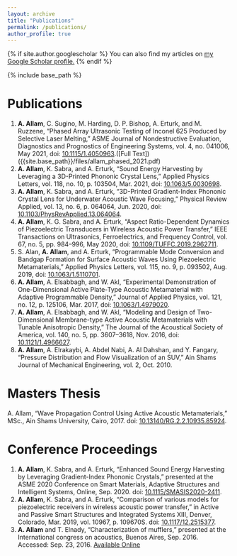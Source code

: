 ```yaml
---
layout: archive
title: "Publications"
permalink: /publications/
author_profile: true
---
```


{% if site.author.googlescholar %}
  You can also find my articles on <u><a href="{{site.author.googlescholar}}">my Google Scholar profile</a>.</u>
{% endif %}

{% include base_path %}
# Publications
1. __A. Allam__, C. Sugino, M. Harding, D. P. Bishop, A. Erturk, and M. Ruzzene, “Phased Array Ultrasonic Testing of Inconel 625 Produced by Selective Laser Melting,” ASME Journal of Nondestructive Evaluation, Diagnostics and Prognostics of Engineering Systems, vol. 4, no. 041006, May 2021, doi: [10.1115/1.4050963]( https://doi.org/10.1115/1.4050963).([Full Text])({{site.base_path}}/files/allam_phased_2021.pdf)
1. __A. Allam__, K. Sabra, and A. Erturk, “Sound Energy Harvesting by Leveraging a 3D-Printed Phononic Crystal Lens,” Applied Physics Letters, vol. 118, no. 10, p. 103504, Mar. 2021, doi: [10.1063/5.0030698](https://doi.org/10.1063/5.0030698).
1. __A. Allam__, K. Sabra, and A. Erturk, “3D-Printed Gradient-Index Phononic Crystal Lens for Underwater Acoustic Wave Focusing,” Physical Review Applied, vol. 13, no. 6, p. 064064, Jun. 2020, doi: [10.1103/PhysRevApplied.13.064064](https://doi.org/10.1103/PhysRevApplied.13.064064).
1. __A. Allam__, K. G. Sabra, and A. Erturk, “Aspect Ratio-Dependent Dynamics of Piezoelectric Transducers in Wireless Acoustic Power Transfer,” IEEE Transactions on Ultrasonics, Ferroelectrics, and Frequency Control, vol. 67, no. 5, pp. 984–996, May 2020, doi: [10.1109/TUFFC.2019.2962711](https://doi.org/10.1109/TUFFC.2019.2962711).
1. S. Alan, __A. Allam__, and A. Erturk, “Programmable Mode Conversion and Bandgap Formation for Surface Acoustic Waves Using Piezoelectric Metamaterials,” Applied Physics Letters, vol. 115, no. 9, p. 093502, Aug. 2019, doi: [10.1063/1.5110701](https://doi.org/10.1063/1.5110701).
1. __A. Allam__, A. Elsabbagh, and W. Akl, “Experimental Demonstration of One-Dimensional Active Plate-Type Acoustic Metamaterial with Adaptive Programmable Density,” Journal of Applied Physics, vol. 121, no. 12, p. 125106, Mar. 2017, doi: [10.1063/1.4979020](https://doi.org/10.1063/1.4979020).
1. __A. Allam__, A. Elsabbagh, and W. Akl, “Modeling and Design of Two-Dimensional Membrane-type Active Acoustic Metamaterials with Tunable Anisotropic Density,” The Journal of the Acoustical Society of America, vol. 140, no. 5, pp. 3607–3618, Nov. 2016, doi: [10.1121/1.4966627](https://doi.org/10.1121/1.4966627).
1. __A. Allam__, A. Elrakaybi, A. Abdel Nabi, A. Al Dahshan, and Y. Fangary, “Pressure Distribution and Flow Visualization of an SUV,” Ain Shams Journal of Mechanical Engineering, vol. 2, Oct. 2010.

# Masters Thesis
A. Allam, “Wave Propagation Control Using Active Acoustic Metamaterials,” MSc., Ain Shams University, Cairo, 2017. doi: [10.13140/RG.2.2.10935.85924](https://doi.org/10.13140/RG.2.2.10935.85924).

# Conference Proceedings
1. __A. Allam__, K. Sabra, and A. Erturk, “Enhanced Sound Energy Harvesting by Leveraging Gradient-Index Phononic Crystals,” presented at the ASME 2020 Conference on Smart Materials, Adaptive Structures and Intelligent Systems, Online, Sep. 2020. doi: [10.1115/SMASIS2020-2411](https://doi.org/10.1115/SMASIS2020-2411).
1. __A. Allam__, K. Sabra, and A. Erturk, “Comparison of various models for piezoelectric receivers in wireless acoustic power transfer,” in Active and Passive Smart Structures and Integrated Systems XIII, Denver, Colorado, Mar. 2019, vol. 10967, p. 109670S. doi: [10.1117/12.2515377](https://doi.org/10.1117/12.2515377).
1. __A. Allam__ and T. Elnady, “Characterization of mufflers,” presented at the International congress on acoustics, Buenos Aires, Sep. 2016. Accessed: Sep. 23, 2016. [Available Online](http://www.ica2016.org.ar/ica2016proceedings/ica2016/ICA2016-0882.pdf)


